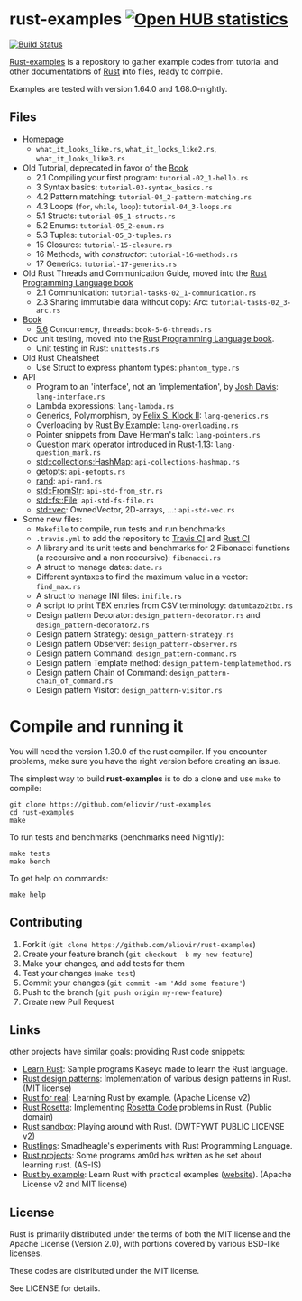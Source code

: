 rust-examples [![Open HUB statistics](https://www.openhub.net/p/rust-examples/widgets/project_thin_badge.gif)](https://www.openhub.net/p/rust-examples/)
=============

[![Build Status](https://app.travis-ci.com/eliovir/rust-examples.svg?branch=master)](https://app.travis-ci.com/github/eliovir/rust-examples)

[Rust-examples](https://github.com/eliovir/rust-examples) is a repository to
gather example codes from tutorial and other documentations of
[Rust](http://www.rust-lang.org/) into files, ready to compile.

Examples are tested with version 1.64.0 and 1.68.0-nightly.

## Files

* [Homepage](http://www.rust-lang.org/)
    * `what_it_looks_like.rs`, `what_it_looks_like2.rs`, `what_it_looks_like3.rs`
* Old Tutorial, deprecated in favor of the [Book]
    * 2.1 Compiling your first program: `tutorial-02_1-hello.rs`
    * 3   Syntax basics: `tutorial-03-syntax_basics.rs`
    * 4.2 Pattern matching: `tutorial-04_2-pattern-matching.rs`
    * 4.3 Loops (`for`, `while`, `loop`): `tutorial-04_3-loops.rs`
    * 5.1 Structs: `tutorial-05_1-structs.rs`
    * 5.2 Enums: `tutorial-05_2-enum.rs`
    * 5.3 Tuples: `tutorial-05_3-tuples.rs`
    * 15  Closures: `tutorial-15-closure.rs`
    * 16  Methods, with *constructor*: `tutorial-16-methods.rs`
    * 17  Generics: `tutorial-17-generics.rs`
* Old Rust Threads and Communication Guide, moved into the [Rust Programming Language book](http://doc.rust-lang.org/book/concurrency.html)
    * 2.1 Communication: `tutorial-tasks-02_1-communication.rs`
    * 2.3 Sharing immutable data without copy: Arc: `tutorial-tasks-02_3-arc.rs`
* [Book]
    * [5.6](http://doc.rust-lang.org/book/concurrency.html#threads) Concurrency, threads: `book-5-6-threads.rs`
* Doc unit testing, moved into the [Rust Programming Language book](http://doc.rust-lang.org/book/testing.html).
    * Unit testing in Rust: `unittests.rs`
* Old Rust Cheatsheet
    * Use Struct to express phantom types: `phantom_type.rs`
* API
    * Program to an 'interface', not an 'implementation', by [Josh Davis](http://joshldavis.com/2013/07/01/program-to-an-interface-fool/): `lang-interface.rs`
    * Lambda expressions: `lang-lambda.rs`
    * Generics, Polymorphism, by [Felix S. Klock II](https://github.com/Rust-Meetup-Paris/Talks/tree/master/introduction_to_rust): `lang-generics.rs`
    * Overloading by [Rust By Example](http://rustbyexample.com/ops.html): `lang-overloading.rs`
    * Pointer snippets from Dave Herman's talk: `lang-pointers.rs`
    * Question mark operator introduced in [Rust-1.13](https://blog.rust-lang.org/2016/11/10/Rust-1.13.html): `lang-question_mark.rs`
    * [std::collections:HashMap](https://doc.rust-lang.org/std/collections/struct.HashMap.html): `api-collections-hashmap.rs`
    * [getopts](https://docs.rs/getopts/0.2.14/getopts/): `api-getopts.rs`
    * [rand](https://docs.rs/rand/0.3/rand/): `api-rand.rs`
    * [std::FromStr](https://doc.rust-lang.org/core/str/trait.FromStr.htmll): `api-std-from_str.rs`
    * [std::fs::File](http://doc.rust-lang.org/std/fs/struct.File.html): `api-std-fs-file.rs`
    * [std::vec](http://doc.rust-lang.org/std/vec/index.html): OwnedVector, 2D-arrays, ...: `api-std-vec.rs`
* Some new files:
    * `Makefile` to compile, run tests and run benchmarks
    * `.travis.yml` to add the repository to [Travis CI](https://travis-ci.org/eliovir/rust-examples) and [Rust CI](http://www.rust-ci.org/p/90/)
    * A library and its unit tests and benchmarks for 2 Fibonacci functions (a reccursive and a non reccursive): `fibonacci.rs`
    * A struct to manage dates: `date.rs`
    * Different syntaxes to find the maximum value in a vector: `find_max.rs`
    * A struct to manage INI files: `inifile.rs`
    * A script to print TBX entries from CSV terminology: `datumbazo2tbx.rs`
    * Design pattern Decorator: `design_pattern-decorator.rs` and `design_pattern-decorator2.rs`
    * Design pattern Strategy: `design_pattern-strategy.rs`
    * Design pattern Observer: `design_pattern-observer.rs`
    * Design pattern Command: `design_pattern-command.rs`
    * Design pattern Template method: `design_pattern-templatemethod.rs`
    * Design pattern Chain of Command: `design_pattern-chain_of_command.rs`
    * Design pattern Visitor: `design_pattern-visitor.rs`

[The Rust Reference Manual]: http://doc.rust-lang.org/rust.html
[Book]: http://doc.rust-lang.org/book/

# Compile and running it

You will need the version 1.30.0 of the rust compiler.
If you encounter problems, make sure you have the right version before creating an issue.

The simplest way to build **rust-examples** is to do a clone and use ``make`` to compile:


    git clone https://github.com/eliovir/rust-examples
    cd rust-examples
    make

To run tests and benchmarks (benchmarks need Nightly):

    make tests
    make bench

To get help on commands:

    make help

## Contributing

1. Fork it (`git clone https://github.com/eliovir/rust-examples`)
2. Create your feature branch (`git checkout -b my-new-feature`)
3. Make your changes, and add tests for them
4. Test your changes (`make test`)
5. Commit your changes (`git commit -am 'Add some feature'`)
6. Push to the branch (`git push origin my-new-feature`)
7. Create new Pull Request

## Links

other projects have similar goals: providing Rust code snippets:

- [Learn Rust](https://github.com/kaseyc/Learn-Rust): Sample programs Kaseyc made to learn the Rust language.
- [Rust design patterns](https://github.com/jdavis/rust-design-patterns): Implementation of various design patterns in Rust. (MIT license)
- [Rust for real](https://github.com/FlaPer87/rust-for-real): Learning Rust by example. (Apache License v2)
- [Rust Rosetta](https://github.com/Hoverbear/rust-rosetta): Implementing [Rosetta Code](http://rosettacode.org/) problems in Rust. (Public domain)
- [Rust sandbox](https://github.com/rntz/rust-sandbox): Playing around with Rust. (DWTFYWT PUBLIC LICENSE v2)
- [Rustlings](https://github.com/smadhueagle/rustlings): Smadheagle's experiments with Rust Programming Language.
- [Rust projects](https://github.com/am0d/rust-projects): Some programs am0d has written as he set about learning rust. (AS-IS)
- [Rust by example](https://github.com/japaric/rust-by-example): Learn Rust with practical examples ([website](http://rustbyexample.com/)). (Apache License v2 and MIT license)

## License

Rust is primarily distributed under the terms of both the MIT license
and the Apache License (Version 2.0), with portions covered by various
BSD-like licenses.

These codes are distributed under the MIT license.

See LICENSE for details.
